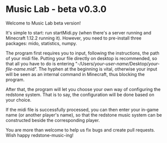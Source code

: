 # Music Lab - beta v0.3.0

Welcome to Music Lab beta version!

It's simple to start: run startMidi.py (when there's a server running and Minecraft 1.12.2 running it). However, you need to pre-install three packages: mido, statistics, numpy.

The program first requires you to input, following the instructions, the path of your midi file. Putting your file directly on desktop is recommended, so that all you have to do is entering "-/Users/*your-user-name*/Desktop/*your-file-name*.mid". The hyphen at the beginning is vital, otherwise your input will be seen as an internal command in Minecraft, thus blocking the program.

After that, the program will let you choose your own way of configuring the redstone system. That is to say, the configuration will be done based on your choice.

If the midi file is successfully processed, you can then enter your in-game name (or another player's name), so that the redstone music system can be constructed beside the corresponding player.

You are more than welcome to help us fix bugs and create pull requests. Wish happy redstone-music-ing!
